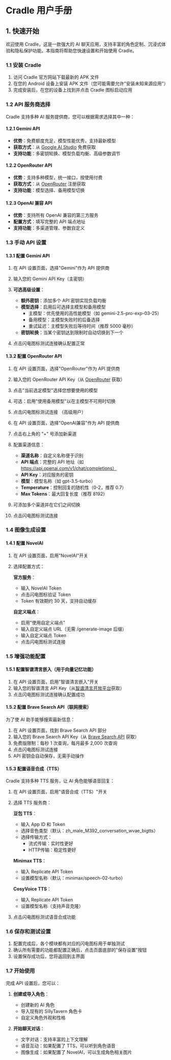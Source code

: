 # Cradle 用户手册

## 1. 快速开始

欢迎使用 Cradle，这是一款强大的 AI 聊天应用，支持丰富的角色定制、沉浸式体验和隐私保护功能。本指南将帮助您快速设置和开始使用 Cradle。

### 1.1 安装 Cradle

1. 访问 Cradle 官方网站下载最新的 APK 文件
2. 在您的 Android 设备上安装 APK 文件（您可能需要允许"安装未知来源应用"）
3. 完成安装后，在您的设备上找到并点击 Cradle 图标启动应用

### 1.2 API 服务商选择

Cradle 支持多种 AI 服务提供商，您可以根据需求选择其中一种：

#### 1.2.1 Gemini API
- **优势**：免费额度充足，模型性能优秀，支持最新模型
- **获取方式**：从 [Google AI Studio](https://aistudio.google.com) 免费获取
- **支持功能**：多密钥轮换、模型负载均衡、高级参数调节

#### 1.2.2 OpenRouter API
- **优势**：支持多种模型，统一接口，按使用付费
- **获取方式**：从 [OpenRouter](https://openrouter.ai) 注册获取
- **支持功能**：模型选择、备用模型切换

#### 1.2.3 OpenAI 兼容 API
- **优势**：支持所有 OpenAI 兼容的第三方服务
- **配置方式**：填写完整的 API 端点地址
- **支持功能**：多渠道管理、参数自定义

### 1.3 手动 API 设置

#### 1.3.1 配置 Gemini API

1. 在 API 设置页面，选择"Gemini"作为 API 提供商
2. 输入您的 Gemini API Key（主密钥）
3. **可选高级设置**：
   - **额外密钥**：添加多个 API 密钥实现负载均衡
   - **模型选择**：启用后可选择主模型和备用模型
     - 主模型：优先使用的高性能模型（如 gemini-2.5-pro-exp-03-25）
     - 备用模型：主模型失败时的后备选择
     - 重试延迟：主模型失败后等待时间（推荐 5000 毫秒）
   - **密钥轮换**：当某个密钥达到限制时自动切换到下一个

4. 点击闪电图标测试连接确认配置正常

#### 1.3.2 配置 OpenRouter API

1. 在 API 设置页面，选择"OpenRouter"作为 API 提供商
2. 输入您的 OpenRouter API Key（从 [OpenRouter](https://openrouter.ai) 获取）
3. 点击"当前选定模型"选择您想要使用的模型
4. 可选：启用"使用备用模型"以在主模型不可用时切换
5. 点击闪电图标测试连接
（高级用户）

1. 在 API 设置页面，选择"OpenAI兼容"作为 API 提供商
2. 点击右上角的 "+" 号添加新渠道
3. 配置渠道信息：
   - **渠道名称**：自定义名称便于识别
   - **API 端点**：完整的 API 地址（如 https://api.openai.com/v1/chat/completions）
   - **API Key**：对应服务的密钥
   - **模型**：模型名称（如 gpt-3.5-turbo）
   - **Temperature**：控制回复的随机性（0-2，推荐 0.7）
   - **Max Tokens**：最大回复长度（推荐 8192）
4. 可添加多个渠道并在它们之间切换
5. 点击闪电图标测试连接

### 1.4 图像生成设置

#### 1.4.1 配置 NovelAI

1. 在 API 设置页面，启用"NovelAI"开关
2. 选择配置方式：
   
   **官方服务**：
   - 输入 NovelAI Token
   - 点击闪电图标验证 Token
   - Token 有效期约 30 天，支持自动缓存
   
   **自定义端点**：
   - 启用"使用自定义端点"
   - 输入自定义端点 URL（无需 /generate-image 后缀）
   - 输入自定义端点 Token
   - 点击闪电图标测试连接

### 1.5 增强功能配置

#### 1.5.1 配置智谱清言嵌入（用于向量记忆功能）


1. 在 API 设置页面，启用"智谱清言嵌入"开关
2. 输入您的智谱清言 API Key（从[智谱清言开放平台](https://open.bigmodel.cn)获取）
3. 点击闪电图标测试连接确认配置成功

#### 1.5.2 配置 Brave Search API（联网搜索）

为了使 AI 助手能够搜索最新信息：

1. 在 API 设置页面，找到 Brave Search API 部分
2. 输入您的 Brave Search API Key（从 [Brave Search API](https://brave.com/search/api/) 获取）
3. 免费版限制：每秒 1 次查询，每月最多 2,000 次查询
4. 点击闪电图标测试连接
5. API 密钥会自动保存，无需手动操作

#### 1.5.3 配置语音合成（TTS）

Cradle 支持多种 TTS 服务，让 AI 角色能够语音回复：

1. 在 API 设置页面，启用"语音合成（TTS）"开关
2. 选择 TTS 服务商：

   **豆包 TTS**：
   - 输入 App ID 和 Token
   - 选择音色类型（默认：zh_male_M392_conversation_wvae_bigtts）
   - 选择传输方式：
     - 流式传输：实时性更好
     - HTTP传输：稳定性更好
   
   **Minimax TTS**：
   - 输入 Replicate API Token
   - 设置模型名称（默认：minimax/speech-02-turbo）
   
   **CosyVoice TTS**：
   - 输入 Replicate API Token
   - 设置模型名称（支持声音克隆）

3. 点击闪电图标测试语音合成功能

### 1.6 保存和测试设置

1. 配置完成后，各个模块都有对应的闪电图标用于单独测试
2. 确认所有需要的功能都配置正确后，点击页面底部的"保存设置"按钮
3. 设置保存成功后，您将返回到主界面

### 1.7 开始使用

完成 API 设置后，您可以：

1. **创建或导入角色**：
   - 创建新的 AI 角色
   - 导入现有的 SillyTavern 角色卡
   - 自定义角色外观和性格

2. **开始聊天对话**：
   - 文字对话：支持丰富的上下文理解
   - 语音互动：如果配置了 TTS，可以听到角色语音
   - 图像生成：如果配置了 NovelAI，可以生成角色相关图片
